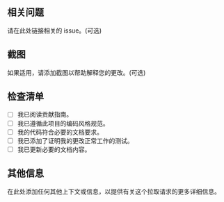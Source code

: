 ## 相关问题
请在此处链接相关的 issue。(可选)

## 截图
如果适用，请添加截图以帮助解释您的更改。(可选)

## 检查清单
- [ ] 我已阅读贡献指南。
- [ ] 我已遵循此项目的编码风格规范。
- [ ] 我的代码符合必要的文档要求。
- [ ] 我已添加了证明我的更改正常工作的测试。
- [ ] 我已更新必要的文档内容。

## 其他信息
在此处添加任何其他上下文或信息，以提供有关这个拉取请求的更多详细信息。
